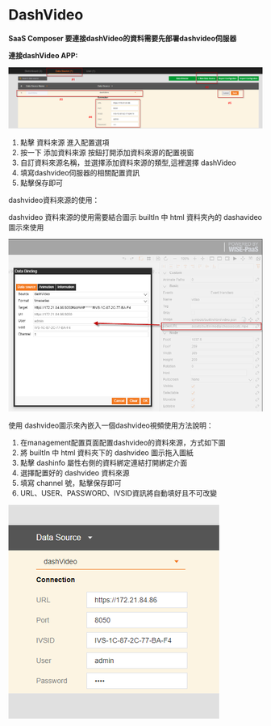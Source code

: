 # DashVideo  

**SaaS Composer 要連接dashVideo的資料需要先部署dashvideo伺服器**

**連接dashVideo APP:**

![綁定dashvideo資料來源.png](dashvideo01.png)  

1. 點擊 資料來源 進入配置選項
2. 按一下 添加資料來源 按鈕打開添加資料來源的配置視窗
3. 自訂資料來源名稱，並選擇添加資料來源的類型,這裡選擇  dashVideo
4. 填寫dashvideo伺服器的相關配置資訊
5. 點擊保存即可

dashvideo資料來源的使用：

dashvideo 資料來源的使用需要結合圖示 builtIn 中 html 資料夾內的 dashavideo 圖示來使用

![dashvideo配置.png](dashvideo02.png)  

   使用 dashvideo圖示來內嵌入一個dashvideo視頻使用方法說明：
   1. 在management配置頁面配置dashvideo的資料來源，方式如下圖
   2. 將 builtIn 中 html 資料夾下的 dashvideo 圖示拖入圖紙
   3. 點擊 dashinfo 屬性右側的資料綁定連結打開綁定介面
   4. 選擇配置好的 dashvideo 資料來源
   5. 填寫 channel 號，點擊保存即可
   6. URL、USER、PASSWORD、IVSID資訊將自動填好且不可改變
   
![dashvideo資料來源.png](dashvideo03.png)  
